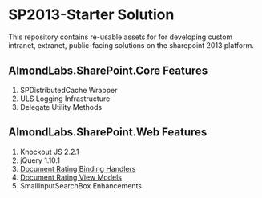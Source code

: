 SP2013-Starter Solution
==============

<div>This repository contains re-usable assets for for developing custom intranet, extranet, public-facing solutions on the sharepoint 2013 platform.</div>

<h2>AlmondLabs.SharePoint.Core Features</h2>
<ol>
  <li>SPDistributedCache Wrapper</li>
  <li>ULS Logging Infrastructure</li>
  <li>Delegate Utility Methods</li>
</ol>

<h2>AlmondLabs.SharePoint.Web Features</h2>
<ol>
  <li>Knockout JS 2.2.1</li>
  <li>jQuery 1.10.1</li>
  <li><a href="http://almondlabs.com/blog/adding-interactive-ratings-to-sharepoint-2013-search-results-part-1.aspx">Document Rating Binding Handlers</a></li>
  <li><a href="http://almondlabs.com/blog/adding-interactive-ratings-to-sharepoint-2013-search-results-part-2.aspx">Document Rating View Models</a></li>
  <li>SmallInputSearchBox Enhancements</li>
</ol>

